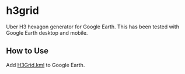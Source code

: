 # h3grid
Uber H3 hexagon generator for Google Earth. This has been tested with Google Earth desktop and mobile. 

## How to Use
Add [H3Grid.kml](https://raw.githubusercontent.com/englotk/h3grid/main/H3Grid.kml) to Google Earth. 

